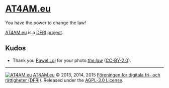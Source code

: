 # [AT4AM.eu](https://at4am.eu/)

You have the power to change the law!

[AT4AM.eu](https://at4am.eu/) is a [DFRI](https://www.dfri.se/) [project](https://www.dfri.se/projekt/at4am/).



## Kudos

- Thank you [Pawel Loj](https://secure.flickr.com/photos/limaoscarjuliet/) for your photo [*the law*](https://secure.flickr.com/photos/limaoscarjuliet/225249268/) ([CC-BY-2.0](https://creativecommons.org/licenses/by/2.0/)).



---

[![AT4AM.eu](https://at4am.eu/resource/image/logo/at4ameu-16x16.jpg)](https://at4am.eu/) [AT4AM.eu](https://at4am.eu/) &copy; 2013, 2014, 2015 [Föreningen för digitala fri- och rättigheter (DFRI)](https://dfri.se/). Released under the [AGPL-3.0 License](https://www.gnu.org/licenses/agpl-3.0.html).
